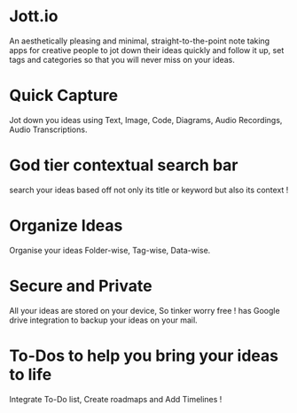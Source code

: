 # Jott.io
An aesthetically pleasing and minimal, straight-to-the-point note taking apps for creative people to jot down their ideas quickly and follow it up, set tags and categories so that you will never miss on your ideas. 

# Quick Capture 
Jot down you ideas using Text, Image, Code, Diagrams, Audio Recordings, Audio Transcriptions.

# God tier contextual search bar 
search your ideas based off not only its title or keyword but also its context ! 

# Organize Ideas
Organise your ideas Folder-wise, Tag-wise, Data-wise. 

# Secure and Private 
All your ideas are stored on your device, So tinker worry free ! 
has Google drive integration to backup your ideas on your mail. 

# To-Dos to help you bring your ideas to life 
Integrate To-Do list, Create roadmaps and Add Timelines !  

